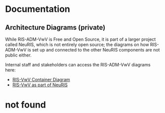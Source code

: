 # Documentation

## Architecture Diagrams (private)
While RIS-ADM-VwV is Free and Open Source, it is part of a larger project called NeuRIS, which is not entirely open source; the diagrams on how RIS-ADM-VwV is set up and connected to the other NeuRIS components are not public either.

Internal staff and stakeholders can access the RIS-ADM-VwV diagrams here:
* [RIS-VwV Container Diagram](https://ris-reports.prod.ds4g.net/about/c4_diagramme/#vwvplanpng)
* [RIS-VwV as part of NeuRIS](https://ris-reports.prod.ds4g.net/about/c4_diagramme/#architectureintro06png)
# not found
